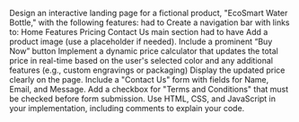 Design an interactive landing page for a fictional product, "EcoSmart Water Bottle," with the following features:
had to Create a navigation bar with links to:
Home
Features
Pricing
Contact Us
main section had to have
Add a product image (use a placeholder if needed).
Include a prominent “Buy Now” button
Implement a dynamic price calculator that updates the total price in real-time based on the user's selected color and any additional features (e.g., custom engravings or packaging)
Display the updated price clearly on the page.
Include a "Contact Us" form with fields for Name, Email, and Message.
Add a checkbox for "Terms and Conditions" that must be checked before form submission.
Use HTML, CSS, and JavaScript in your implementation, including comments to explain your code.
